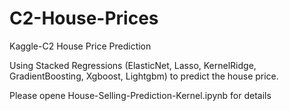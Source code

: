 # C2-House-Prices
Kaggle-C2 House Price Prediction  

Using Stacked Regressions (ElasticNet, Lasso, KernelRidge, GradientBoosting, Xgboost, Lightgbm) to predict the house price.  

Please opene House-Selling-Prediction-Kernel.ipynb for details
